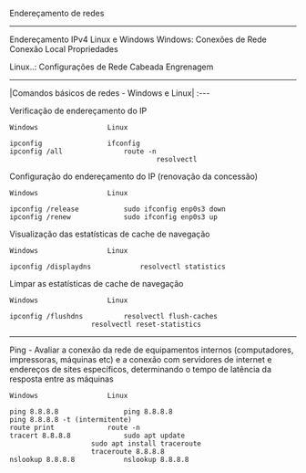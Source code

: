 Endereçamento de redes

---

Endereçamento IPv4 Linux e Windows
	Windows: Conexões de Rede
		Conexão Local
			Propriedades

Linux..: Configurações de Rede
		Cabeada
			Engrenagem

---

|Comandos básicos de redes - Windows e Linux|
:---

Verificação de endereçamento do IP 

	Windows					Linux
 
	ipconfig				ifconfig
	ipconfig /all				route -n
                                		resolvectl

Configuração do endereçamento do IP (renovação da concessão)

	Windows					Linux
 
	ipconfig /release			sudo ifconfig enp0s3 down
	ipconfig /renew				sudo ifconfig enp0s3 up

Visualização das estatísticas de cache de navegação

	Windows					Linux

	ipconfig /displaydns			resolvectl statistics

 Limpar as estatísticas de cache de navegação
 
	Windows					Linux

	ipconfig /flushdns			resolvectl flush-caches
						resolvectl reset-statistics
      
---

Ping - Avaliar a conexão da rede de equipamentos internos (computadores, impressoras, máquinas etc) e a conexão com servidores de internet e endereços de sites específicos, determinando o tempo de latência da resposta entre as máquinas

	Windows					Linux
 
	ping 8.8.8.8				ping 8.8.8.8
  	ping 8.8.8.8 -t (intermitente)
	route print				route -n
	tracert 8.8.8.8				sudo apt update
						sudo apt install traceroute
						traceroute 8.8.8.8
	nslookup 8.8.8.8			nslookup 8.8.8.8

